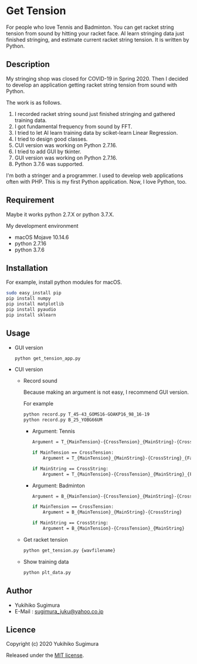 # Get Tension

For people who love Tennis and Badminton.
You can get racket string tension from sound by hitting your racket face.
AI learn stringing data just finished stringing, and estimate current racket string tension.
It is written by Python.

## Description

My stringing shop was closed for COVID-19 in Spring 2020.
Then I decided to develop an application getting racket string tension from sound with Python.

The work is as follows.

1. I recorded racket string sound just finished stringing and gathered training data.
1. I got fundamental frequency from sound by FFT.
1. I tried to let AI learn training data by sciket-learn Linear Regression.
1. I tried to design good classes.
1. CUI version was working on Python 2.7.16.
1. I tried to add GUI by tkinter.
1. GUI version was working on Python 2.7.16.
1. Python 3.7.6 was supported.

I\'m both a stringer and a programmer.
I used to develop web applications often with PHP.
This is my first Python application.
Now, I love Python, too.

## Requirement

Maybe it works python 2.7.X or python 3.7.X.


My development environment

* macOS Mojave 10.14.6
* python 2.7.16
* python 3.7.6

## Installation

For example, install python modules for macOS.

```bash
sudo easy_install pip
pip install numpy
pip install matplotlib
pip install pyaudio
pip install sklearn
```

## Usage

- GUI version

    ```bash
    python get_tension_app.py
    ```

- CUI version

    - Record sound

        Because making an argument is not easy, I recommend GUI version.

        For example

        ```bash
        python record.py T_45-43_GOMS16-GOAKP16_98_16-19
        python record.py B_25_YOBG66UM
        ```

        - Argument: Tennis

            ```bash
            Argument = T_{MainTension}-{CrossTension}_{MainString}-{CrossString}_{FaceSize}_{MainStringNumber}-{CrossStringNumber}

            if MainTension == CrossTension:
                Argument = T_{MainTension}_{MainString}-{CrossString}_{FaceSize}_{MainStringNumber}-{CrossStringNumber}

            if MainString == CrossString:
                Argument = T_{MainTension}-{CrossTension}_{MainString}_{FaceSize}_{MainStringNumber}-{CrossStringNumber}
            ```

        - Argument: Badminton

            ```bash
            Argument = B_{MainTension}-{CrossTension}_{MainString}-{CrossString}

            if MainTension == CrossTension:
                Argument = B_{MainTension}_{MainString}-{CrossString}
            
            if MainString == CrossString:
                Argument = B_{MainTension}-{CrossTension}_{MainString}
            ```

    - Get racket tension

        ```bash
        python get_tension.py {wavfilename}
        ```

    - Show training data

        ```bash
        python plt_data.py
        ```

## Author

* Yukihiko Sugimura
* E-Mail : sugimura_juku@yahoo.co.jp

## Licence

Copyright (c) 2020 Yukihiko Sugimura

Released under the [MIT license](https://opensource.org/licenses/mit-license.php).
